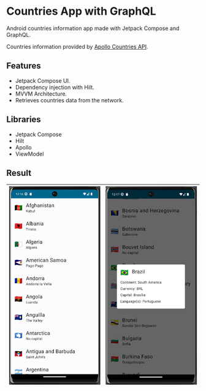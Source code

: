 # Countries App with GraphQL

Android countries information app made with Jetpack Compose and GraphQL.

Countries information provided by [Apollo Countries API](https://studio.apollographql.com/public/countries/variant/current/home).

## Features

- Jetpack Compose UI.
- Dependency injection with Hilt.
- MVVM Architecture.
- Retrieves countries data from the network.

## Libraries

- Jetpack Compose
- Hilt
- Apollo
- ViewModel

## Result

| ![countries list](demo/screen_01.png) | ![country info](demo/screen_02.png) |
|---------------------------------------|:-----------------------------------:|
